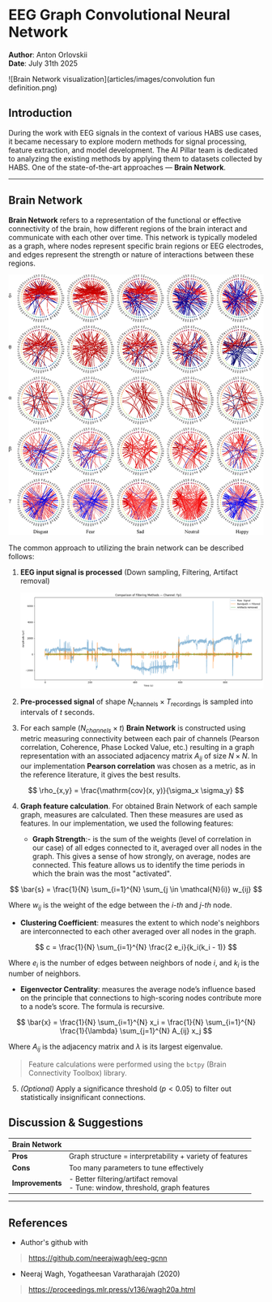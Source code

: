 # EEG Graph Convolutional Neural Network

**Author**: Anton Orlovskii  
**Date**: July 31th 2025

![Brain Network visualization](articles/images/convolution fun definition.png)

## Introduction

During the work with EEG signals in the context of various HABS use cases, it became necessary to explore modern methods for signal processing, feature extraction, and model development. The AI Pillar team is dedicated to analyzing the existing methods by applying them to datasets collected by HABS. One of the state-of-the-art approaches — **Brain Network**.

---

## Brain Network

**Brain Network** refers to a representation of the functional or effective connectivity of the brain, how different regions of the brain interact and communicate with each other over time. This network is typically modeled as a graph, where nodes represent specific brain regions or EEG electrodes, and edges represent the strength or nature of interactions between these regions.

![Brain Network visualization](articles/images/brain-network.jpg)

The common approach to utilizing the brain network can be described follows:

1. **EEG input signal is processed** (Down sampling, Filtering, Artifact removal)

    ![Data pre-processing steps visualization](articles/images/raw_filt_artif.png)

2. **Pre-processed signal** of shape $N_{\text{channels}} \times T_{\text{recordings}}$ is sampled into intervals of $t$ seconds.

3.  For each sample  ($N_{channels} \times t$) **Brain Network** is constructed using metric measuring connectivity between each pair of channels (Pearson correlation, Coherence, Phase Locked Value, etc.) resulting in a graph representation with an associated adjacency matrix $A_{ij}$ of size $N \times N$. In our implementation **Pearson correlation** was chosen as a metric, as in the reference literature, it gives the best results.

   $$
   \rho_{x,y} = \frac{\mathrm{cov}(x, y)}{\sigma_x \sigma_y}
   $$

4. **Graph feature calculation**. For obtained Brain Network of each sample graph, measures are calculated. Then these measures are used as features. In our implementation, we used the following features:

   - **Graph Strength**:- is the sum of the weights (level of correlation in our case) of all edges connected to it, averaged over all nodes in the graph. This gives a sense of how strongly, on average, nodes are connected. This feature allows us to identify the time periods in which the brain was the most "activated".
     
$$
\bar{s} = \frac{1}{N} \sum_{i=1}^{N} \sum_{j \in \mathcal{N}(i)} w_{ij}
$$

 Where $w_{ij}$ is the weight of the edge between the *i-th* and *j-th* node.

   - **Clustering Coefficient**: measures the extent to which node's neighbors  are interconnected to each other averaged over all nodes in the graph.

 $$
 c = \frac{1}{N} \sum_{i=1}^{N} \frac{2 e_i}{k_i(k_i - 1)}
 $$

 Where $e_i$ is the number of edges between neighbors of node *i*, and $k_i$ is the number of neighbors.

   - **Eigenvector Centrality**: measures the average node’s influence based on the principle that connections to high-scoring nodes contribute more to a node’s score. The formula is recursive.

 $$
 \bar{x} = \frac{1}{N} \sum_{i=1}^{N} x_i = \frac{1}{N} \sum_{i=1}^{N} \frac{1}{\lambda} \sum_{j=1}^{N} A_{ij} x_j
 $$

 Where $A_{ij}$ is the adjacency matrix and $\lambda$ is its largest eigenvalue.

> Feature calculations were performed using the `bctpy` (Brain Connectivity Toolbox) library.

5. *(Optional)* Apply a significance threshold ($p < 0.05$) to filter out statistically insignificant connections.


## Discussion & Suggestions

| **Brain Network** |                                                                                  |
|-------------------|----------------------------------------------------------------------------------|
| **Pros**          | Graph structure = interpretability + variety of features                        |
| **Cons**          | Too many parameters to tune effectively                                         |
| **Improvements**  | - Better filtering/artifact removal  <br> - Tune: window, threshold, graph features |



---

## References

- Author's github with 
> https://github.com/neerajwagh/eeg-gcnn 
- Neeraj Wagh, Yogatheesan Varatharajah (2020)
> https://proceedings.mlr.press/v136/wagh20a.html

